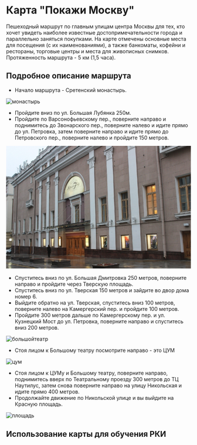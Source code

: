 # Карта "Покажи Москву"
Пешеходный маршрут по главным улицам центра Москвы для тех, кто хочет увидеть наиболее известные достопримечательности города и параллельно заняться покупками. 
На карте отмечены основные места для посещения (с их наименованиями), а также банкоматы, кофейни и рестораны, торговые центры и места для живописных снимков.
Протяженность маршрута  - 5 км (1,5 часа).
## Подробное описание маршрута
* Начало маршрута - Сретенский монастырь.

![монастырь](1.jpg)

* Пройдите вниз по ул. Большая Лубянка 250м.
* Пройдите по Варсонофьевскому пер., поверните направо и поднимитесь до Звонарского пер., поверните налево и идите прямо до ул. Петровка, затем поверните направо и идите прямо до Петровского пер., поверните налево и пройдите 150 метров.

![театр](2.jpg)
 
* Спуститесь вниз по ул. Большая Дмитровка 250 метров, поверните направо и пройдите через Тверскую площадь.
* Спуститесь вниз по ул. Тверская 150 метров и зайдите во двор дома номер 6.
* Выйдите обратно на ул. Тверская, спуститесь вниз 100 метров, поверните налево на Камергерский пер. и пройдите 100 метров.
* Пройдите 300 метров дальше по Камергерскому пер. и ул. Кузнецкий Мост до ул. Петровка, поверните направо и спуститесь вниз 200 метров.

![большойтеатр](https://upload.wikimedia.org/wikipedia/commons/thumb/3/3f/Moscow_05-2012_Bolshoi_after_renewal.jpg/1024px-Moscow_05-2012_Bolshoi_after_renewal.jpg)

* Стоя лицом к Большому театру посмотрите направо - это ЦУМ

![цум](https://upload.wikimedia.org/wikipedia/commons/a/ad/ЦУМ%2C_Москва.jpg)

* Стоя лицом к ЦУМу и Большому театру, поверните направо, поднимитесь вверх по Театральному проезду 300 метров до ТЦ Наутилус, затем снова поверните направо на улицу Никольская и идите прямо 400 метров.
* Продолжайте движение по Никольской улице и вы выйдите на Красную площадь.

![площадь](https://upload.wikimedia.org/wikipedia/commons/thumb/a/a9/Московский_Кремль_№5.JPG/1280px-Московский_Кремль_№5.JPG)

## Использование карты для обучения РКИ

